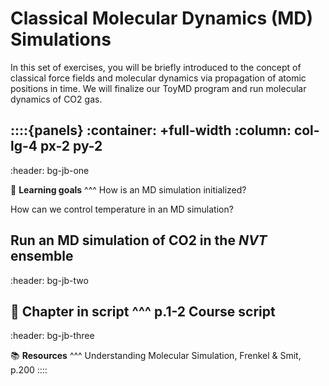 # Classical Molecular Dynamics (MD) Simulations


In this set of exercises, you will be briefly introduced to the concept
of classical force fields and molecular dynamics via propagation of
atomic positions in time. We will finalize our ToyMD program and run molecular dynamics of CO2 gas.


::::{panels}
:container: +full-width
:column: col-lg-4 px-2 py-2
---
:header: bg-jb-one

🎯 **Learning goals**
^^^
How is an MD simulation initialized?

How can we control temperature in an MD simulation?

Run an MD simulation of CO2 in the $NVT$ ensemble
---
:header: bg-jb-two

📖 **Chapter in script**
^^^
p.1-2 Course script
---
:header: bg-jb-three

📚 **Resources**
^^^
Understanding Molecular Simulation,  Frenkel & Smit, p.200
::::